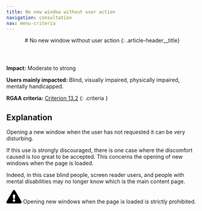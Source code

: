 ```yaml
---
title: No new window without user action
navigation: consultation
nav: menu-criteria
---
```


<header>
# No new window without user action
{: .article-header__title}
</header>

**Impact:** Moderate to strong

**Users mainly impacted:** Blind, visually impaired, physically impaired, mentally handicapped.

**RGAA criteria:** [Criterion 13.2](https://www.numerique.gouv.fr/publications/rgaa-accessibilite/methode/criteres/#crit-13-2)
{: .criteria }

## Explanation

Opening a new window when the user has not requested it can be very disturbing.

If this use is strongly discouraged, there is one case where the discomfort caused is too great to be accepted. This concerns the opening of new windows when the page is loaded.

Indeed, in this case blind people, screen reader users, and people with mental disabilities may no longer know which is the main content page.

<div class="important">
<svg role="img" aria-label="Important" xmlns="http://www.w3.org/2000/svg" viewBox="0 0 576 512" width="40" height="36"><title>Important</title><path d="M569.517 440.013C587.975 472.007 564.806 512 527.94 512H48.054c-36.937 0-59.999-40.055-41.577-71.987L246.423 23.985c18.467-32.009 64.72-31.951 83.154 0l239.94 416.028zM288 354c-25.405 0-46 20.595-46 46s20.595 46 46 46 46-20.595 46-46-20.595-46-46-46zm-43.673-165.346l7.418 136c.347 6.364 5.609 11.346 11.982 11.346h48.546c6.373 0 11.635-4.982 11.982-11.346l7.418-136c.375-6.874-5.098-12.654-11.982-12.654h-63.383c-6.884 0-12.356 5.78-11.981 12.654z"/></svg>
Opening new windows when the page is loaded is strictly prohibited.
</div>
